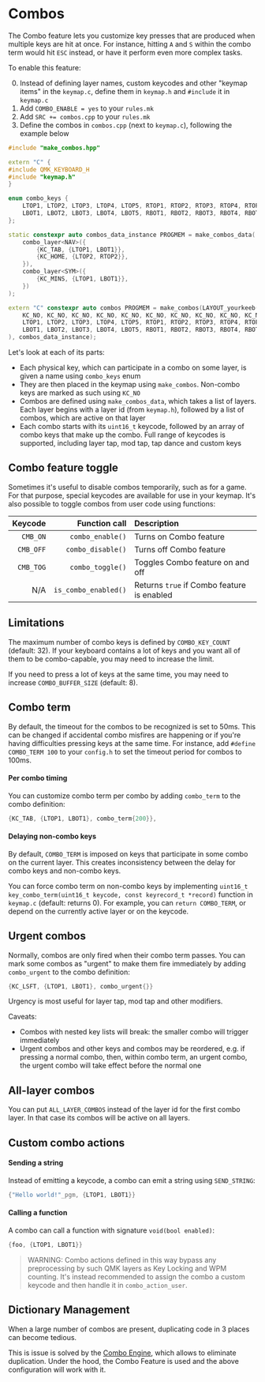 # Combos

The Combo feature lets you customize key presses that are produced when multiple keys are hit at once. For instance, hitting `A` and `S` within the combo term would hit `ESC` instead, or have it perform even more complex tasks.

To enable this feature:

0. Instead of defining layer names, custom keycodes and other "keymap items" in the `keymap.c`, define them in `keymap.h` and `#include` it in `keymap.c`
1. Add `COMBO_ENABLE = yes` to your `rules.mk`
2. Add `SRC += combos.cpp` to your `rules.mk`
3. Define the combos in `combos.cpp` (next to `keymap.c`), following the example below

```cpp
#include "make_combos.hpp"

extern "C" {
#include QMK_KEYBOARD_H
#include "keymap.h"
}

enum combo_keys {
    LTOP1, LTOP2, LTOP3, LTOP4, LTOP5, RTOP1, RTOP2, RTOP3, RTOP4, RTOP5,
    LBOT1, LBOT2, LBOT3, LBOT4, LBOT5, RBOT1, RBOT2, RBOT3, RBOT4, RBOT5,
};

static constexpr auto combos_data_instance PROGMEM = make_combos_data(
    combo_layer<NAV>({
        {KC_TAB, {LTOP1, LBOT1}},
        {KC_HOME, {LTOP2, RTOP2}},
    }),
    combo_layer<SYM>({
        {KC_MINS, {LTOP1, LBOT1}},
    })
);

extern "C" constexpr auto combos PROGMEM = make_combos(LAYOUT_yourkeeb(
    KC_NO, KC_NO, KC_NO, KC_NO, KC_NO, KC_NO, KC_NO, KC_NO, KC_NO, KC_NO,
    LTOP1, LTOP2, LTOP3, LTOP4, LTOP5, RTOP1, RTOP2, RTOP3, RTOP4, RTOP5,
    LBOT1, LBOT2, LBOT3, LBOT4, LBOT5, RBOT1, RBOT2, RBOT3, RBOT4, RBOT5,
), combos_data_instance);
```

Let's look at each of its parts:

- Each physical key, which can participate in a combo on some layer, is given a name using `combo_keys` enum
- They are then placed in the keymap using `make_combos`. Non-combo keys are marked as such using `KC_NO`
- Combos are defined using `make_combos_data`, which takes a list of layers. Each layer begins with a layer id (from `keymap.h`), followed by a list of combos, which are active on that layer
- Each combo starts with its `uint16_t` keycode, followed by an array of combo keys that make up the combo. Full range of keycodes is supported, including layer tap, mod tap, tap dance and custom keys

## Combo feature toggle
Sometimes it's useful to disable combos temporarily, such as for a game. For that purpose, special keycodes are available for use in your keymap. It's also possible to toggle combos from user code using functions:

|Keycode   |Function call        |Description                                |
|---------:|--------------------:|:------------------------------------------|
|`CMB_ON`  |`combo_enable()`     |Turns on Combo feature                     |
|`CMB_OFF` |`combo_disable()`    |Turns off Combo feature                    |
|`CMB_TOG` |`combo_toggle()`     |Toggles Combo feature on and off           |
|N/A       |`is_combo_enabled()` |Returns `true` if Combo feature is enabled |

## Limitations

The maximum number of combo keys is defined by `COMBO_KEY_COUNT` (default: 32). If your keyboard contains a lot of keys and you want all of them to be combo-capable, you may need to increase the limit.

If you need to press a lot of keys at the same time, you may need to increase `COMBO_BUFFER_SIZE` (default: 8).

## Combo term
By default, the timeout for the combos to be recognized is set to 50ms. This can be changed if accidental combo misfires are happening or if you're having difficulties pressing keys at the same time. For instance, add `#define COMBO_TERM 100` to your `config.h` to set the timeout period for combos to 100ms.

#### Per combo timing
You can customize combo term per combo by adding `combo_term` to the combo definition:

```cpp
{KC_TAB, {LTOP1, LBOT1}, combo_term{200}},
```

#### Delaying non-combo keys
By default, `COMBO_TERM` is imposed on keys that participate in some combo on the current layer. This creates inconsistency between the delay for combo keys and non-combo keys.

You can force combo term on non-combo keys by implementing `uint16_t key_combo_term(uint16_t keycode, const keyrecord_t *record)` function in `keymap.c` (default: returns 0). For example, you can `return COMBO_TERM`, or depend on the currently active layer or on the keycode.

## Urgent combos
Normally, combos are only fired when their combo term passes. You can mark some combos as "urgent" to make them fire immediately by adding `combo_urgent` to the combo definition:

```cpp
{KC_LSFT, {LTOP1, LBOT1}, combo_urgent{}}
```

Urgency is most useful for layer tap, mod tap and other modifiers.

Caveats:

- Combos with nested key lists will break: the smaller combo will trigger immediately
- Urgent combos and other keys and combos may be reordered, e.g. if pressing a normal combo, then, within combo term, an urgent combo, the urgent combo will take effect before the normal one

## All-layer combos

You can put `ALL_LAYER_COMBOS` instead of the layer id for the first combo layer. In that case its combos will be active on all layers.

## Custom combo actions

#### Sending a string

Instead of emitting a keycode, a combo can emit a string using `SEND_STRING`:

```cpp
{"Hello world!"_pgm, {LTOP1, LBOT1}}
```

#### Calling a function

A combo can call a function with signature `void(bool enabled)`:

```cpp
{foo, {LTOP1, LBOT1}}
```

> WARNING: Combo actions defined in this way bypass any preprocessing by such QMK layers as Key Locking and WPM counting. It's instead recommended to assign the combo a custom keycode and then handle it in `combo_action_user`.

## Dictionary Management
When a large number of combos are present, duplicating code in 3 places can become tedious.

This is issue is solved by the [Combo Engine](http://combos.gboards.ca/), which allows to eliminate duplication. Under the hood, the Combo Feature is used and the above configuration will work with it.
